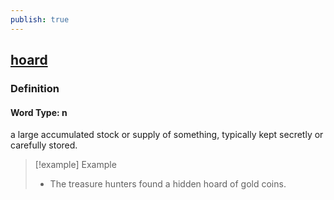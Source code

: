 ```yaml
---
publish: true
---
```


## [hoard](https://dictionary.cambridge.org/dictionary/english/hoard)

### Definition
#### Word Type: n
a large accumulated stock or supply of something, typically kept secretly or carefully stored.

>[!example] Example
> - The treasure hunters found a hidden hoard of gold coins.
